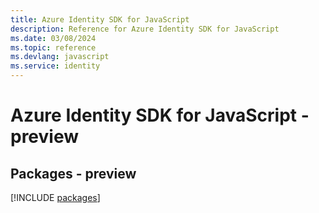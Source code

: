```yaml
---
title: Azure Identity SDK for JavaScript
description: Reference for Azure Identity SDK for JavaScript
ms.date: 03/08/2024
ms.topic: reference
ms.devlang: javascript
ms.service: identity
---
```

# Azure Identity SDK for JavaScript - preview
## Packages - preview
[!INCLUDE [packages](identity-index.md)]